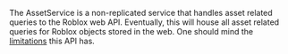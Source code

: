 The AssetService is a non-replicated service that handles asset related queries to the Roblox web API. Eventually, this will house all asset related queries for Roblox objects stored in the web. One should mind the [limitations](https://developer.roblox.com/en-us/articles/Multi-Place-Games) this API has.